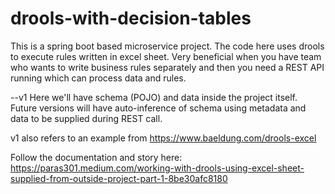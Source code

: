 # drools-with-decision-tables

This is a spring boot based microservice project. The code here uses drools to execute rules written in excel sheet. Very beneficial when you have team who wants to write business rules separately and then you need a REST API running which can process data and rules.

--v1
Here we'll have schema (POJO) and data inside the project itself. Future versions will have auto-inference of schema using metadata and data to be supplied during REST call.

v1 also refers to an example from https://www.baeldung.com/drools-excel

Follow the documentation and story here: https://paras301.medium.com/working-with-drools-using-excel-sheet-supplied-from-outside-project-part-1-8be30afc8180
